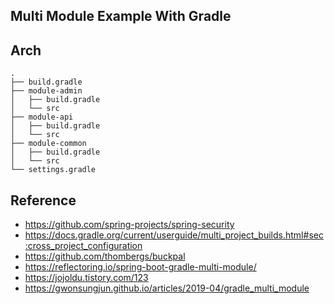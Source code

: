 ## Multi Module Example With Gradle

## Arch
```
.
├── build.gradle
├── module-admin
│   ├── build.gradle
│   └── src
├── module-api
│   ├── build.gradle
│   └── src
├── module-common
│   ├── build.gradle
│   └── src
└── settings.gradle
```
## Reference
- <https://github.com/spring-projects/spring-security>
- <https://docs.gradle.org/current/userguide/multi_project_builds.html#sec:cross_project_configuration>
- <https://github.com/thombergs/buckpal>
- <https://reflectoring.io/spring-boot-gradle-multi-module/>
- <https://jojoldu.tistory.com/123>
- <https://gwonsungjun.github.io/articles/2019-04/gradle_multi_module>
